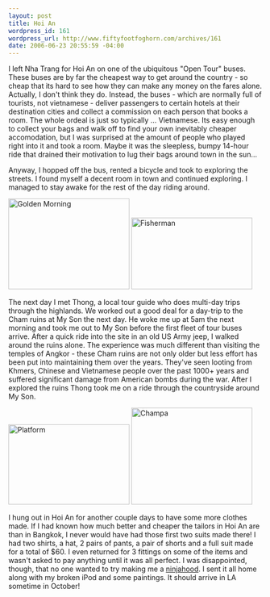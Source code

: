 ```yaml
--- 
layout: post
title: Hoi An
wordpress_id: 161
wordpress_url: http://www.fiftyfootfoghorn.com/archives/161
date: 2006-06-23 20:55:59 -04:00
---
```

I left Nha Trang for Hoi An on one of the ubiquitous "Open Tour" buses. These buses are by far the cheapest way to get around the country - so cheap that its hard to see how they can make any money on the fares alone. Actually, I don't think they do. Instead, the buses - which are normally full of tourists, not vietnamese - deliver passengers to certain hotels at their destination cities and collect a commission on each person that books a room. The whole ordeal is just so typically ... Vietnamese. Its easy enough to collect your bags and walk off to find your own inevitably cheaper accomodation, but I was surprised at the amount of people who played right into it and took a room. Maybe it was the sleepless, bumpy 14-hour ride that drained their motivation to lug their bags around town in the sun...

Anyway, I hopped off the bus, rented a bicycle and took to exploring the streets. I found myself a decent room in town and continued exploring. I managed to stay awake for the rest of the day riding around.

<a href="http://flickr.com/photos/fiftyfeet/171866639"><img src="http://static.flickr.com/46/171866639_66e8b966c9_m.jpg" width="240" height="180" alt="Golden Morning" border="0" /></a> <a href="http://flickr.com/photos/fiftyfeet/171873240"><img src="http://static.flickr.com/72/171873240_5fe4dcf682_m.jpg" width="240" height="142" alt="Fisherman" border="0" /></a> 

The next day I met Thong, a local tour guide who does multi-day trips through the highlands. We worked out a good deal for a day-trip to the Cham ruins at My Son the next day. He woke me up at 5am the next morning and took me out to My Son before the first fleet of tour buses arrive. After a quick ride into the site in an old US Army jeep, I walked around the ruins alone. The experience was much different than visiting the temples of Angkor - these Cham ruins are not only older but less effort has been put into maintaining them over the years. They've seen looting from Khmers, Chinese and Vietnamese people over the past 1000+ years and suffered significant damage from American bombs during the war. After I explored the ruins Thong took me on a ride through the countryside around My Son.

<a href="http://flickr.com/photos/fiftyfeet/171870024"><img src="http://static.flickr.com/55/171870024_94430f5f72_m.jpg" width="240" height="159" alt="Platform" border="0" /></a> <a href="http://flickr.com/photos/fiftyfeet/171868430"><img src="http://static.flickr.com/72/171868430_7dc24671d2_m.jpg" width="240" height="192" alt="Champa" border="0" /></a> 

I hung out in Hoi An for another couple days to have some more clothes made. If I had known how much better and cheaper the tailors in Hoi An are than in Bangkok, I never would have had those first two suits made there! I had two shirts, a hat, 2 pairs of pants, a pair of shorts and a full suit made for a total of $60. I even returned for 3 fittings on some of the items and wasn't asked to pay anything until it was all perfect. I was disappointed, though, that no one wanted to try making me a <a href="http://www.ninjahood.co.uk/">ninjahood</a>. I sent it all home along with my broken iPod and some paintings. It should arrive in LA sometime in October!
